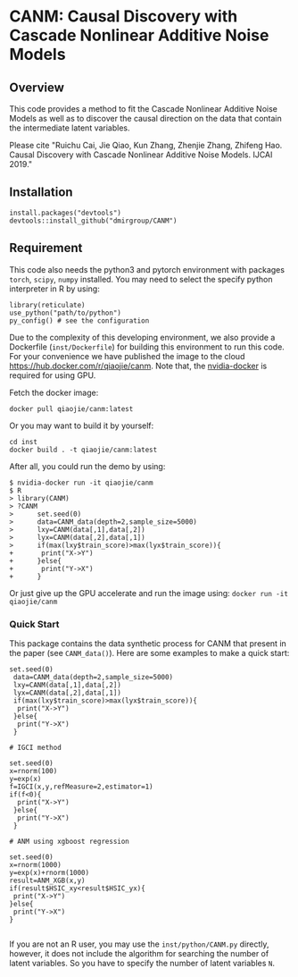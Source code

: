 # CANM: Causal Discovery with Cascade Nonlinear Additive Noise Models

## Overview

This code provides a method to fit the Cascade Nonlinear Additive Noise Models as well as to discover the causal direction on the data that contain the intermediate latent variables. 

Please cite "Ruichu Cai, Jie Qiao, Kun Zhang, Zhenjie Zhang, Zhifeng Hao. Causal Discovery with Cascade Nonlinear Additive Noise Models. IJCAI 2019." 
## Installation

```
install.packages("devtools")
devtools::install_github("dmirgroup/CANM")
```

## Requirement 

This code also needs the python3 and pytorch environment with packages `torch`, `scipy`, `numpy` installed. You may need to select the specify python interpreter in R by using:

```
library(reticulate)
use_python("path/to/python")
py_config() # see the configuration
```

Due to the complexity of this developing environment, we also provide a Dockerfile (`inst/Dockerfile`) for building this environment to run this code. For your convenience we have published the image to the cloud https://hub.docker.com/r/qiaojie/canm. Note that, the [nvidia-docker](https://github.com/NVIDIA/nvidia-docker) is required for using GPU. 

Fetch the docker image:
```
docker pull qiaojie/canm:latest
```
Or you may want to build it by yourself:
```
cd inst
docker build . -t qiaojie/canm:latest
```

After all, you could run the demo by using:

```
$ nvidia-docker run -it qiaojie/canm
$ R
> library(CANM)
> ?CANM
>      set.seed(0)
>      data=CANM_data(depth=2,sample_size=5000)
>      lxy=CANM(data[,1],data[,2])
>      lyx=CANM(data[,2],data[,1])
>      if(max(lxy$train_score)>max(lyx$train_score)){
+       print("X->Y")
+      }else{
+       print("Y->X")
+      }

```

Or just give up the GPU accelerate and run the image using: `docker run -it qiaojie/canm`


### Quick Start

This package contains the data synthetic process for CANM that present in the paper (see `CANM_data()`). Here are some examples to make a quick start:

```
set.seed(0)
 data=CANM_data(depth=2,sample_size=5000)
 lxy=CANM(data[,1],data[,2])
 lyx=CANM(data[,2],data[,1])
 if(max(lxy$train_score)>max(lyx$train_score)){
  print("X->Y")
 }else{
  print("Y->X")
 }

# IGCI method

set.seed(0)
x=rnorm(100)
y=exp(x)
f=IGCI(x,y,refMeasure=2,estimator=1)
if(f<0){
  print("X->Y")
 }else{
  print("Y->X")
 }
 
# ANM using xgboost regression

set.seed(0)
x=rnorm(1000)
y=exp(x)+rnorm(1000)
result=ANM_XGB(x,y)
if(result$HSIC_xy<result$HSIC_yx){
 print("X->Y")
}else{
 print("Y->X")
}


```

If you are not an R user, you may use the `inst/python/CANM.py` directly, however, it does not include the algorithm for searching the number of latent variables. So you have to specify the number of latent variables `N`.



 
 

